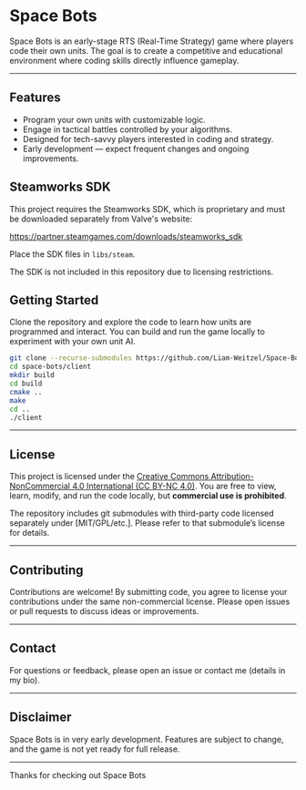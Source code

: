 # Space Bots

Space Bots is an early-stage RTS (Real-Time Strategy) game where players code their own units. The goal is to create a competitive and educational environment where coding skills directly influence gameplay.

---

## Features

- Program your own units with customizable logic.
- Engage in tactical battles controlled by your algorithms.
- Designed for tech-savvy players interested in coding and strategy.
- Early development — expect frequent changes and ongoing improvements.

## Steamworks SDK

This project requires the Steamworks SDK, which is proprietary and must be downloaded separately from Valve's website:

https://partner.steamgames.com/downloads/steamworks_sdk

Place the SDK files in `libs/steam`.

The SDK is not included in this repository due to licensing restrictions.

## Getting Started

Clone the repository and explore the code to learn how units are programmed and interact. You can build and run the game locally to experiment with your own unit AI.

```bash
git clone --recurse-submodules https://github.com/Liam-Weitzel/Space-Bots.git
cd space-bots/client
mkdir build
cd build
cmake ..
make
cd ..
./client
```

---

## License

This project is licensed under the [Creative Commons Attribution-NonCommercial 4.0 International (CC BY-NC 4.0)](https://creativecommons.org/licenses/by-nc/4.0/). You are free to view, learn, modify, and run the code locally, but **commercial use is prohibited**.

The repository includes git submodules with third-party code licensed separately under [MIT/GPL/etc.]. Please refer to that submodule’s license for details.

---

## Contributing

Contributions are welcome! By submitting code, you agree to license your contributions under the same non-commercial license. Please open issues or pull requests to discuss ideas or improvements.

---

## Contact

For questions or feedback, please open an issue or contact me (details in my bio).

---

## Disclaimer

Space Bots is in very early development. Features are subject to change, and the game is not yet ready for full release.

---

Thanks for checking out Space Bots
